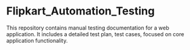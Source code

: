 # Flipkart_Automation_Testing
This repository contains manual testing documentation for a web application. It includes a detailed test plan, test cases,  focused on core application functionality.
